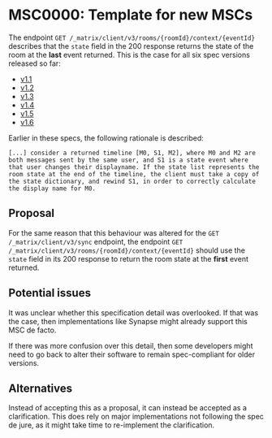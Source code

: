 # MSC0000: Template for new MSCs

The endpoint `GET /_matrix/client/v3/rooms/{roomId}/context/{eventId}` describes that the `state` field in the 200 response returns the state of the room at the **last** event returned. This is the case for all six spec versions released so far:

- [v1.1](https://spec.matrix.org/v1.1/client-server-api/#get_matrixclientv3roomsroomidcontexteventid)
- [v1.2](https://spec.matrix.org/v1.2/client-server-api/#get_matrixclientv3roomsroomidcontexteventid)
- [v1.3](https://spec.matrix.org/v1.3/client-server-api/#get_matrixclientv3roomsroomidcontexteventid)
- [v1.4](https://spec.matrix.org/v1.4/client-server-api/#get_matrixclientv3roomsroomidcontexteventid)
- [v1.5](https://spec.matrix.org/v1.5/client-server-api/#get_matrixclientv3roomsroomidcontexteventid)
- [v1.6](https://spec.matrix.org/v1.6/client-server-api/#get_matrixclientv3roomsroomidcontexteventid)

Earlier in these specs, the following rationale is described:

```
[...] consider a returned timeline [M0, S1, M2], where M0 and M2 are both messages sent by the same user, and S1 is a state event where that user changes their displayname. If the state list represents the room state at the end of the timeline, the client must take a copy of the state dictionary, and rewind S1, in order to correctly calculate the display name for M0.
```


## Proposal

For the same reason that this behaviour was altered for the `GET /_matrix/client/v3/sync` endpoint, the endpoint `GET /_matrix/client/v3/rooms/{roomId}/context/{eventId}` should use the `state` field in its 200 response to return the room state at the **first** event returned.


## Potential issues

It was unclear whether this specification detail was overlooked. If that was the case, then implementations like Synapse might already support this MSC de facto.

If there was more confusion over this detail, then some developers might need to go back to alter their software to remain spec-compliant for older versions.


## Alternatives

Instead of accepting this as a proposal, it can instead be accepted as a clarification. This does rely on major implementations not following the spec de jure, as it might take time to re-implement the clarification.
